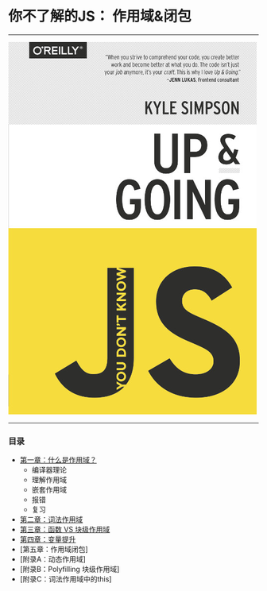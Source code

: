 # 你不了解的JS： 作用域&闭包

---

![](/assets/cover1.jpg)

---
### 目录
* [第一章：什么是作用域？](ch1.md)
    * 编译器理论
    * 理解作用域
    * 嵌套作用域
    * 报错
    * 复习
* [第二章：词法作用域](ch2.md)
* [第三章：函数 VS 块级作用域](ch3.md)
* [第四章：变量提升](ch4.md)
* [第五章：作用域闭包]
* [附录A：动态作用域]
* [附录B：Polyfilling 块级作用域]
* [附录C：词法作用域中的this]